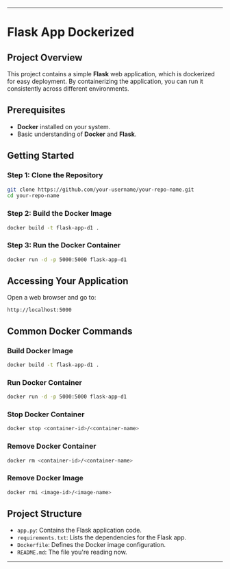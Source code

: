 
---

# Flask App Dockerized

## Project Overview
This project contains a simple **Flask** web application, which is dockerized for easy deployment. By containerizing the application, you can run it consistently across different environments.

## Prerequisites
- **Docker** installed on your system.
- Basic understanding of **Docker** and **Flask**.

## Getting Started

### Step 1: Clone the Repository
```bash
git clone https://github.com/your-username/your-repo-name.git
cd your-repo-name
```

### Step 2: Build the Docker Image
```bash
docker build -t flask-app-d1 .
```

### Step 3: Run the Docker Container
```bash
docker run -d -p 5000:5000 flask-app-d1
```

## Accessing Your Application
Open a web browser and go to:
```
http://localhost:5000
```

## Common Docker Commands

### Build Docker Image
```bash
docker build -t flask-app-d1 .
```

### Run Docker Container
```bash
docker run -d -p 5000:5000 flask-app-d1
```

### Stop Docker Container
```bash
docker stop <container-id>/<container-name>
```

### Remove Docker Container
```bash
docker rm <container-id>/<container-name>
```

### Remove Docker Image
```bash
docker rmi <image-id>/<image-name>
```

## Project Structure
- `app.py`: Contains the Flask application code.
- `requirements.txt`: Lists the dependencies for the Flask app.
- `Dockerfile`: Defines the Docker image configuration.
- `README.md`: The file you're reading now.

---

